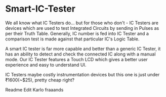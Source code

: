 # Smart-IC-Tester

We all know what IC Testers do... but for those who don't - IC Testers are devices which are used to test Integrated Circuits by sending in Pulses as per their Truth Table. Generally, IC number is fed into IC Tester and a comparison test is made against that particular IC's Logic Table.

A smart IC tester is far more capable and better than a generic IC Tester, it has an ability to detect and check the connected IC along with a manual mode. Our IC Tester features a Touch LCD which gives a better user experience and easy to understand UI.

IC Testers maybe costly instrumentation devices but this one is just under ₹1600(~$25), pretty cheap right?

Readme Edit Karlo fraaands
